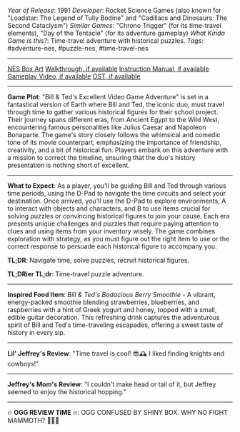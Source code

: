 *Year of Release*: 1991
*Developer*: Rocket Science Games (also known for "Loadstar: The Legend of Tully Bodine" and "Cadillacs and Dinosaurs: The Second Cataclysm")
*Similar Games*: "Chrono Trigger" (for its time-travel elements), "Day of the Tentacle" (for its adventure gameplay)
*What Kinda Game is this?*: Time-travel adventure with historical puzzles.
*Tags:* #adventure-nes, #puzzle-nes, #time-travel-nes

---
[NES Box Art](https://www.google.com/search?tbm=isch&q=NES+Box+Art+Bill+%26+Ted%27s+Excellent+Video+Game+Adventure) 
[Walkthrough, if available](https://www.google.com/search?q=Walkthrough+NES+Bill+%26+Ted%27s+Excellent+Video+Game+Adventure)
[Instruction Manual, if available](https://www.google.com/search?q=NES+Instruction+Manual+Bill+%26+Ted%27s+Excellent+Video+Game+Adventure)
[Gameplay Video, if available](https://www.youtube.com/results?search_query=gameplay+NES+Bill+%26+Ted%27s+Excellent+Video+Game+Adventure) 
[OST, if available](https://www.youtube.com/results?search_query=gameplay+NES+Bill+%26+Ted%27s+Excellent+Video+Game+Adventure+OST)

- - -
**Game Plot**: 
"Bill & Ted's Excellent Video Game Adventure" is set in a fantastical version of Earth where Bill and Ted, the iconic duo, must travel through time to gather various historical figures for their school project. Their journey spans different eras, from Ancient Egypt to the Wild West, encountering famous personalities like Julius Caesar and Napoleon Bonaparte. The game's story closely follows the whimsical and comedic tone of its movie counterpart, emphasizing the importance of friendship, creativity, and a bit of historical fun. Players embark on this adventure with a mission to correct the timeline, ensuring that the duo's history presentation is nothing short of excellent.

- - -
**What to Expect**: 
As a player, you'll be guiding Bill and Ted through various time periods, using the D-Pad to navigate the time circuits and select your destination. Once arrived, you'll use the D-Pad to explore environments, A to interact with objects and characters, and B to use items crucial for solving puzzles or convincing historical figures to join your cause. Each era presents unique challenges and puzzles that require paying attention to clues and using items from your inventory wisely. The game combines exploration with strategy, as you must figure out the right item to use or the correct response to persuade each historical figure to accompany you.

**TL;DR**: Navigate time, solve puzzles, recruit historical figures.

**TL;DRier TL;dr**: Time-travel puzzle adventure.

---
**Inspired Food Item**: 
*Bill & Ted's Bodacious Berry Smoothie* - A vibrant, energy-packed smoothie blending strawberries, blueberries, and raspberries with a hint of Greek yogurt and honey, topped with a small, edible guitar decoration. This refreshing drink captures the adventurous spirit of Bill and Ted's time-traveling escapades, offering a sweet taste of history in every sip.

---
**Lil' Jeffrey's Review**: 
"Time travel is cool! 😎🕰️ I liked finding knights and cowboys!"

---
**Jeffrey's Mom's Review**: 
"I couldn't make head or tail of it, but Jeffrey seemed to enjoy the historical hopping."

---
🔥 **OGG REVIEW TIME** 🔥: 
OGG CONFUSED BY SHINY BOX. WHY NO FIGHT MAMMOTH? 🤔🏹🐘